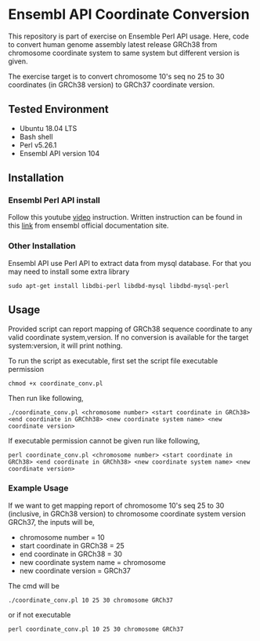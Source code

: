 # Ensembl API Coordinate Conversion

This repository is part of exercise on Ensemble Perl API usage. Here, code to convert human genome assembly latest release GRCh38 from chromosome coordinate system to same system but different version is given.

The exercise target is to convert chromosome 10's seq no 25 to 30 coordinates (in GRCh38 version) to GRCh37 coordinate version.

## Tested Environment
- Ubuntu 18.04 LTS
- Bash shell
- Perl v5.26.1
- Ensembl API version 104

## Installation
### Ensembl Perl API install
Follow this youtube [video](https://youtu.be/nxTFcKi1nDw) instruction.
Written instruction can be found in this [link](https://asia.ensembl.org/info/docs/api/api_installation.html) from ensembl official documentation site.

### Other Installation
Ensembl API use Perl API to extract data from mysql database. For that you may need to install some extra library
```
sudo apt-get install libdbi-perl libdbd-mysql libdbd-mysql-perl
```

## Usage
Provided script can report mapping of GRCh38 sequence coordinate to any valid coordinate system,version. If no conversion is available for the target system:version, it will print nothing.

To run the script as executable, first set the script file executable permission
```
chmod +x coordinate_conv.pl
```
Then run like following, 
```
./coordinate_conv.pl <chromosome number> <start coordinate in GRCh38> <end coordinate in GRChh38> <new coordinate system name> <new coordinate version>
```

If executable permission cannot be given run like following,
```
perl coordinate_conv.pl <chromosome number> <start coordinate in GRCh38> <end coordinate in GRChh38> <new coordinate system name> <new coordinate version>
```
### Example Usage
If we want to get mapping report of chromosome 10's seq 25 to 30 (inclusive, in GRCh38 version) to chromosome coordinate system version GRCh37, the inputs will be,

- chromosome number = 10
- start coordinate in GRCh38 = 25
- end coordinate in GRCh38 = 30
- new coordinate system name = chromosome
- new coordinate version = GRCh37

The cmd will be
```
./coordinate_conv.pl 10 25 30 chromosome GRCh37
```
or if not executable
```
perl coordinate_conv.pl 10 25 30 chromosome GRCh37
```

